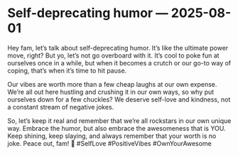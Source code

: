 # Self-deprecating humor — 2025-08-01

Hey fam, let’s talk about self-deprecating humor. It’s like the ultimate power move, right? But yo, let’s not go overboard with it. It’s cool to poke fun at ourselves once in a while, but when it becomes a crutch or our go-to way of coping, that’s when it’s time to hit pause.

Our vibes are worth more than a few cheap laughs at our own expense. We’re all out here hustling and crushing it in our own ways, so why put ourselves down for a few chuckles? We deserve self-love and kindness, not a constant stream of negative jokes.

So, let’s keep it real and remember that we’re all rockstars in our own unique way. Embrace the humor, but also embrace the awesomeness that is YOU. Keep shining, keep slaying, and always remember that your worth is no joke. Peace out, fam! 🌟 #SelfLove #PositiveVibes #OwnYourAwesome